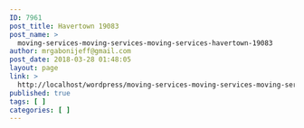 ```yaml
---
ID: 7961
post_title: Havertown 19083
post_name: >
  moving-services-moving-services-moving-services-havertown-19083
author: mrgabonijeff@gmail.com
post_date: 2018-03-28 01:48:05
layout: page
link: >
  http://localhost/wordpress/moving-services-moving-services-moving-services-havertown-19083/
published: true
tags: [ ]
categories: [ ]
---
```

